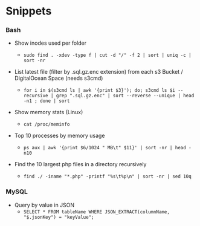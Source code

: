 # Snippets


### Bash

* Show inodes used per folder
  * `sudo find . -xdev -type f | cut -d "/" -f 2 | sort | uniq -c | sort -nr`

* List latest file (filter by .sql.gz.enc extension) from each s3 Bucket / DigitalOcean Space (needs s3cmd)
  * `for i in $(s3cmd ls | awk '{print $3}'); do; s3cmd ls $i --recursive | grep ".sql.gz.enc" | sort --reverse --unique | head -n1 ; done | sort`

* Show memory stats (Linux)
  * `cat /proc/meminfo`

* Top 10 processes by memory usage
  * `ps aux | awk '{print $6/1024 " MB\t" $11}' | sort -nr | head -n10`

* Find the  10 largest php files in a directory recursively
  * `find ./ -iname "*.php" -printf "%s\t%p\n" | sort -nr | sed 10q`

### MySQL

* Query by value in JSON
  * `SELECT * FROM tableName WHERE JSON_EXTRACT(columnName, "$.jsonKey") = "keyValue";`
